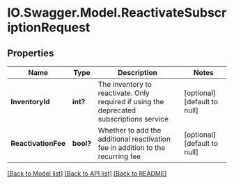 # IO.Swagger.Model.ReactivateSubscriptionRequest
## Properties

Name | Type | Description | Notes
------------ | ------------- | ------------- | -------------
**InventoryId** | **int?** | The inventory to reactivate. Only required if using the deprecated subscriptions service | [optional] [default to null]
**ReactivationFee** | **bool?** | Whether to add the additional reactivation fee in addition to the recurring fee | [optional] [default to null]

[[Back to Model list]](../README.md#documentation-for-models) [[Back to API list]](../README.md#documentation-for-api-endpoints) [[Back to README]](../README.md)

